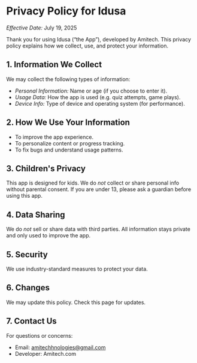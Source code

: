 # Privacy Policy for Idusa

*Effective Date:* July 19, 2025

Thank you for using Idusa (“the App”), developed by Amitech. This privacy policy explains how we collect, use, and protect your information.

## 1. Information We Collect
We may collect the following types of information:
- *Personal Information:* Name or age (if you choose to enter it).
- *Usage Data:* How the app is used (e.g. quiz attempts, game plays).
- *Device Info:* Type of device and operating system (for performance).

## 2. How We Use Your Information
- To improve the app experience.
- To personalize content or progress tracking.
- To fix bugs and understand usage patterns.

## 3. Children's Privacy
This app is designed for kids. We do *not* collect or share personal info without parental consent. If you are under 13, please ask a guardian before using this app.

## 4. Data Sharing
We do *not* sell or share data with third parties. All information stays private and only used to improve the app.

## 5. Security
We use industry-standard measures to protect your data.

## 6. Changes
We may update this policy. Check this page for updates.

## 7. Contact Us
For questions or concerns:
- Email: amitechhnologies@gmail.com
- Developer: Amitech.com
